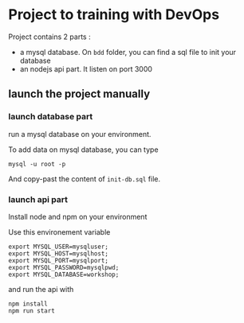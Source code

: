 # Project to training with DevOps 

Project contains 2 parts :
* a mysql database. On `bdd` folder, you can find a sql file to init your database
* an nodejs api part. It listen on port 3000



## launch the project manually

### launch database part

run a mysql database on your environment.

To add data on mysql database, you can type 
```
mysql -u root -p
```

And copy-past the content of `init-db.sql` file.

### launch api part

Install node and npm on your environment

Use this environement variable 

```
export MYSQL_USER=mysqluser;
export MYSQL_HOST=mysqlhost;
export MYSQL_PORT=mysqlport;
export MYSQL_PASSWORD=mysqlpwd;
export MYSQL_DATABASE=workshop;
```

and run the api with
```
npm install
npm run start
```


